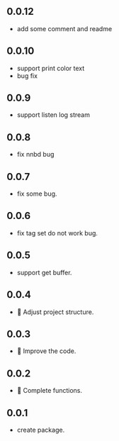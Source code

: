 ## 0.0.12
* add some comment and readme

## 0.0.10
* support print color text
* bug fix

## 0.0.9
* support listen log stream

## 0.0.8
* fix nnbd bug

## 0.0.7

* fix some bug.
## 0.0.6

* fix tag set do not work bug.
## 0.0.5

* support get buffer.
## 0.0.4

* 🚀 Adjust project structure.
## 0.0.3

* 🚀 Improve the code.
## 0.0.2

* 🚀 Complete functions.
## 0.0.1

* create package.





